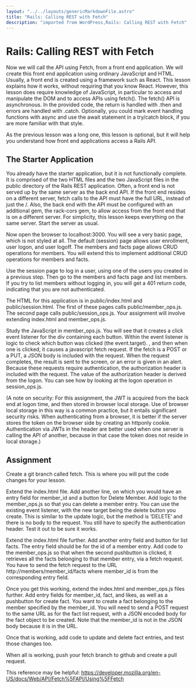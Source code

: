 ```yaml
---
layout: "../../layouts/genericMarkdownFile.astro"
title: "Rails: Calling REST with Fetch"
description: "imported from WordPress,Rails: Calling REST with Fetch"
---
```


# Rails: Calling REST with Fetch

Now we will call the API using Fetch, from a front end application. We will create this front end application using ordinary JavaScript and HTML. Usually, a front end is created using a framework such as React. This lesson explains how it works, without requiring that you know React. However, this lesson does require knowledge of JavaScript, in particular to access and manipulate the DOM and to access APIs using fetch(). The fetch() API is asynchronous. In the provided code, the return is handled with .then and errors are handled with .catch. Optionally, you could mark event handling functions with async and use the await statement in a try/catch block, if you are more familiar with that style.

As the previous lesson was a long one, this lesson is optional, but it will help you understand how front end applications access a Rails API.

## The Starter Application

You already have the starter application, but it is not functionally complete. It is comprised of the two HTML files and the two JavaScript files in the public directory of the Rails REST application. Often, a front end is not served up by the same server as the back end API. If the front end resides on a different server, fetch calls to the API must have the full URL, instead of just the /. Also, the back end with the API must be configured with an additional gem, the rack-cors gem, to allow access from the front end that is on a different server. For simplicity, this lesson keeps everything on the same server. Start the server as usual.

Now open the browser to localhost:3000\. You will see a very basic page, which is not styled at all. The default (session) page allows user enrollment, user logon, and user logoff. The members and facts page allows CRUD operations for members. You will extend this to implement additional CRUD operations for members and facts.

Use the session page to log in a user, using one of the users you created in a previous step. Then go to the members and facts page and list members. If you try to list members without logging in, you will get a 401 return code, indicating that you are not authenticated.

The HTML for this application is in public/index.html and public/session.html. The first of these pages calls public/member_ops.js. The second page calls public/session_ops.js. Your assignment will involve extending index.html and member_ops.js.

Study the JavaScript in member_ops.js. You will see that it creates a click event listener for the div containing each button. Within the event listener is logic to check which button was clicked (the event.target). , and then when one is clicked, it causes a javascript fetch request. If the fetch is a POST or a PUT, a JSON body is included with the request. When the request completes, the result is sent to the screen, or an error is given in an alert. Because these requests require authentication, the authorization header is included with the request. The value of the authorization header is derived from the logon. You can see how by looking at the logon operation in session_ops.js.

(A note on security: For this assignment, the JWT is acquired from the back end at logon time, and then stored in browser local storage. Use of browser local storage in this way is a common practice, but it entails significant security risks. When authenticating from a browser, it is better if the server stores the token on the browser side by creating an httponly cookie. Authentication via JWTs in the header are better used when one server is calling the API of another, because in that case the token does not reside in local storage.)

## Assignment

Create a git branch called fetch. This is where you will put the code changes for your lesson.

Extend the index.html file. Add another line, on which you would have an entry field for member_id and a button for Delete Member. Add logic to the member_ops.js so that you can delete a member entry. You can use the existing event listener, with the new target being the delete button you create. This is similar to the update logic, but the method is ‘DELETE’ and there is no body to the request. You still have to specify the authentication header. Test it out to be sure it works.

Extend the index.html file further. Add another entry field and button for list facts. The entry field should be for the id of a member entry. Add code to the member_ops.js so that when the second pushbutton is clicked, it retrieves all the facts belonging to that member entry, via a fetch request. You have to send the fetch request to the URL http://members/member_id/facts where member_id is from the corresponding entry field.

Once you get this working, extend the index.html and member_ops.js files further. Add entry fields for member_id, fact, and likes, as well as a pushbutton for create fact. You want to create a fact belonging to the member specified by the member_id. You will need to send a POST request to the same URL as for the fact list request, with a JSON encoded body for the fact object to be created. Note that the member_id is not in the JSON body because it is in the URL.

Once that is working, add code to update and delete fact entries, and test those changes too.

When all is working, push your fetch branch to github and create a pull request.

This reference may be helpful: <https://developer.mozilla.org/en-US/docs/Web/API/Fetch%5FAPI/Using%5FFetch>
